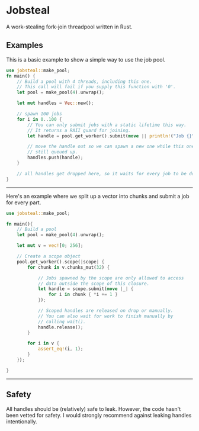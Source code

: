 # Jobsteal

A work-stealing fork-join threadpool written in Rust.

## Examples
This is a basic example to show a simple way to use the job pool.

```rust
use jobsteal::make_pool;
fn main() {
    // Build a pool with 4 threads, including this one.
    // This call will fail if you supply this function with '0'.
    let pool = make_pool(4).unwrap();

    let mut handles = Vec::new();

    // spawn 100 jobs
    for i in 0..100 {
        // You can only submit jobs with a static lifetime this way.
        // It returns a RAII guard for joining.
        let handle = pool.get_worker().submit(move || println!("Job {}", i));

        // move the handle out so we can spawn a new one while this one is
        // still queued up.
        handles.push(handle);
    }

    // all handles get dropped here, so it waits for every job to be done.
}
```

---
Here's an example where we split up a vector into chunks and submit a job for every part.
```rust
use jobsteal::make_pool;

fn main(){ 
    // Build a pool
    let pool = make_pool(4).unwrap();

    let mut v = vec![0; 256];

    // Create a scope object
    pool.get_worker().scope(|scope| {
        for chunk in v.chunks_mut(32) {

            // Jobs spawned by the scope are only allowed to access
            // data outside the scope of this closure.
            let handle = scope.submit(move |_| {
                for i in chunk { *i += 1 }
            });

            // Scoped handles are released on drop or manually.
            // You can also wait for work to finish manually by
            // calling wait().
            handle.release();
        }

        for i in v {
            assert_eq!(i, 1);
        }
    });

}
```

---
## Safety
All handles should be (relatively) safe to leak. However, the code hasn't been vetted for safety. I would strongly recommend against leaking handles intentionally.